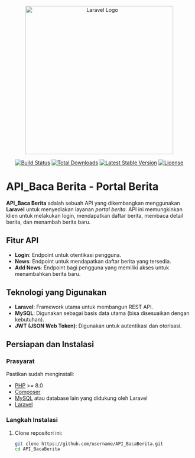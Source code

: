 <p align="center"><a href="https://laravel.com" target="_blank"><img src="https://raw.githubusercontent.com/laravel/art/master/logo-lockup/5%20SVG/2%20CMYK/1%20Full%20Color/laravel-logolockup-cmyk-red.svg" width="400" alt="Laravel Logo"></a></p>

<p align="center">
<a href="https://github.com/laravel/framework/actions"><img src="https://github.com/laravel/framework/workflows/tests/badge.svg" alt="Build Status"></a>
<a href="https://packagist.org/packages/laravel/framework"><img src="https://img.shields.io/packagist/dt/laravel/framework" alt="Total Downloads"></a>
<a href="https://packagist.org/packages/laravel/framework"><img src="https://img.shields.io/packagist/v/laravel/framework" alt="Latest Stable Version"></a>
<a href="https://packagist.org/packages/laravel/framework"><img src="https://img.shields.io/packagist/l/laravel/framework" alt="License"></a>
</p>

# API_Baca Berita - Portal Berita

**API_Baca Berita** adalah sebuah API yang dikembangkan menggunakan **Laravel** untuk menyediakan layanan *portal berita*. API ini memungkinkan klien untuk melakukan login, mendapatkan daftar berita, membaca detail berita, dan menambah berita baru.

## Fitur API

- **Login**: Endpoint untuk otentikasi pengguna.
- **News**: Endpoint untuk mendapatkan daftar berita yang tersedia.
- **Add News**: Endpoint bagi pengguna yang memiliki akses untuk menambahkan berita baru.

## Teknologi yang Digunakan

- **Laravel**: Framework utama untuk membangun REST API.
- **MySQL**: Digunakan sebagai basis data utama (bisa disesuaikan dengan kebutuhan).
- **JWT (JSON Web Token)**: Digunakan untuk autentikasi dan otorisasi.

## Persiapan dan Instalasi

### Prasyarat

Pastikan sudah menginstall:
- [PHP](https://www.php.net/downloads) >= 8.0
- [Composer](https://getcomposer.org/download/)
- [MySQL](https://dev.mysql.com/downloads/installer/) atau database lain yang didukung oleh Laravel
- [Laravel](https://laravel.com/docs/installation)

### Langkah Instalasi

1. Clone repositori ini:
   ```bash
   git clone https://github.com/username/API_BacaBerita.git
   cd API_BacaBerita

